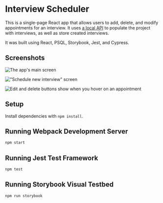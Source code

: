 # Interview Scheduler

This is a single-page React app that allows users to add, delete, and modify appointments for an interview. It uses [a local API](https://github.com/jamesraymondbrown/scheduler-api) to populate the project with interviews, as well as store created interviews. 

It was built using React, PSQL, Storybook, Jest, and Cypress. 

## Screenshots

![The app's main screen](https://user-images.githubusercontent.com/114964214/213314655-9595a41f-59c6-4b9d-9f42-07a51873ef15.png)

!["Schedule new interview" screen](https://user-images.githubusercontent.com/114964214/213315043-0040ad5f-f588-45af-9d66-6425ba76f8b2.png)

![Edit and delete buttons show when you hover on an appointment](https://user-images.githubusercontent.com/114964214/213314794-eaa7b29f-249c-4f4a-a5c0-184436f30627.png)



## Setup

Install dependencies with `npm install`.

## Running Webpack Development Server

```sh
npm start
```

## Running Jest Test Framework

```sh
npm test
```

## Running Storybook Visual Testbed

```sh
npm run storybook
```
